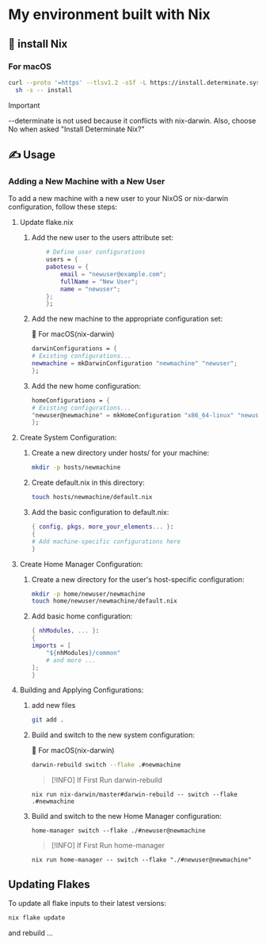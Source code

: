 # My environment built with Nix

## 🚀 install Nix
### For macOS

```sh
curl --proto '=https' --tlsv1.2 -sSf -L https://install.determinate.systems/nix | \
  sh -s -- install
```
> [!IMPORTANT]
>
>--determinate is not used because it conflicts with nix-darwin.
>Also, choose No when asked "Install Determinate Nix?"

## ✍️ Usage

### Adding a New Machine with a New User
To add a new machine with a new user to your NixOS or nix-darwin configuration, follow these steps:

1. Update flake.nix
    1. Add the new user to the users attribute set:
        ```nix
            # Define user configurations
            users = {
            pabotesu = {
                email = "newuser@example.com";
                fullName = "New User";
                name = "newuser";
            };
            };
        ```
    2. Add the new machine to the appropriate configuration set:

        🍎 For macOS(nix-darwin)
        ```nix
        darwinConfigurations = {
        # Existing configurations...
        newmachine = mkDarwinConfiguration "newmachine" "newuser";
        };
        ```
    
    3. Add the new home configuration:

        ```nix
        homeConfigurations = {
        # Existing configurations...
        "newuser@newmachine" = mkHomeConfiguration "x86_64-linux" "newuser" "newmachine";
        };
        ```
2. Create System Configuration:

    1. Create a new directory under hosts/ for your machine:

        ```sh
        mkdir -p hosts/newmachine
        ```
    2. Create default.nix in this directory:

        ```sh
        touch hosts/newmachine/default.nix
        ```
    3. Add the basic configuration to default.nix:

        ```nix
        { config, pkgs, more_your_elements... }:
        {
        # Add machine-specific configurations here
        }
        ```

3. Create Home Manager Configuration:

    1. Create a new directory for the user's host-specific configuration:

        ```sh
        mkdir -p home/newuser/newmachine
        touch home/newuser/newmachine/default.nix
        ```
    
    2. Add basic home configuration:

        ```nix
        { nhModules, ... }:
        {
        imports = [
            "${nhModules}/common"
            # and more ...
        ];
        }
        ```

4. Building and Applying Configurations:

    1. add new files

        ```sh
        git add .
        ```

    2. Build and switch to the new system configuration:

        🍎 For macOS(nix-darwin)
        ```sh
        darwin-rebuild switch --flake .#newmachine
        ```
        > [!INFO] If First Run darwin-rebuild
        ```
        nix run nix-darwin/master#darwin-rebuild -- switch --flake .#newmachine
        ```

    3. Build and switch to the new Home Manager configuration:

        ```
        home-manager switch --flake ./#newuser@newmachine
        ```
        > [!INFO] If First Run home-manager
        ```
       nix run home-manager -- switch --flake "./#newuser@newmachine"
        ```
## Updating Flakes

To update all flake inputs to their latest versions:
```sh
nix flake update
```
and rebuild ...
